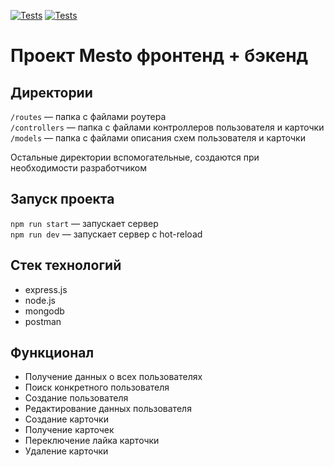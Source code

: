 [![Tests](../../actions/workflows/tests-13-sprint.yml/badge.svg)](../../actions/workflows/tests-13-sprint.yml) [![Tests](../../actions/workflows/tests-14-sprint.yml/badge.svg)](../../actions/workflows/tests-14-sprint.yml)
# Проект Mesto фронтенд + бэкенд


## Директории

`/routes` — папка с файлами роутера  
`/controllers` — папка с файлами контроллеров пользователя и карточки   
`/models` — папка с файлами описания схем пользователя и карточки  
  
Остальные директории вспомогательные, создаются при необходимости разработчиком

## Запуск проекта

`npm run start` — запускает сервер   
`npm run dev` — запускает сервер с hot-reload

## Стек технологий 
- express.js
- node.js
- mongodb
- postman

##  Функционал
- Получение данных о всех пользователях
- Поиск конкретного пользователя
- Cоздание пользователя
- Редактирование данных пользователя
- Создание карточки
- Получение карточек
- Переключение лайка карточки
- Удаление карточки

